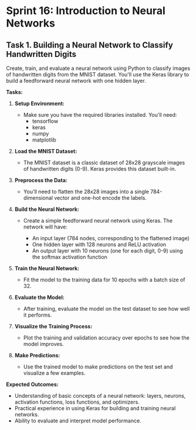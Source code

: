 # Sprint 16: Introduction to Neural Networks

## Task 1. Building a Neural Network to Classify Handwritten Digits

Create, train, and evaluate a neural network using Python to classify images of handwritten digits from the MNIST dataset. You'll use the Keras library to build a feedforward neural network with one hidden layer.

**Tasks:**

1. **Setup Environment:**
   - Make sure you have the required libraries installed. You'll need:
     - tensorflow
     - keras
     - numpy
     - matplotlib

2. **Load the MNIST Dataset:**
   - The MNIST dataset is a classic dataset of 28x28 grayscale images of handwritten digits (0-9). Keras provides this dataset built-in.

3. **Preprocess the Data:**
   - You'll need to flatten the 28x28 images into a single 784-dimensional vector and one-hot encode the labels.

4. **Build the Neural Network:**
   - Create a simple feedforward neural network using Keras. The network will have:

     - An input layer (784 nodes, corresponding to the flattened image)
     - One hidden layer with 128 neurons and ReLU activation
     - An output layer with 10 neurons (one for each digit, 0-9) using the softmax activation function

5. **Train the Neural Network:**
   - Fit the model to the training data for 10 epochs with a batch size of 32.

6. **Evaluate the Model:**
   - After training, evaluate the model on the test dataset to see how well it performs.

7. **Visualize the Training Process:**
   - Plot the training and validation accuracy over epochs to see how the model improves.

8. **Make Predictions:**
   - Use the trained model to make predictions on the test set and visualize a few examples.

**Expected Outcomes:**

- Understanding of basic concepts of a neural network: layers, neurons, activation functions, loss functions, and optimizers.
- Practical experience in using Keras for building and training neural networks.
- Ability to evaluate and interpret model performance.
